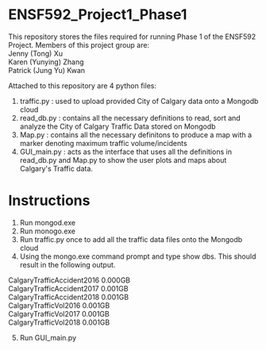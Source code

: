 # ENSF592_Project1_Phase1
This repository stores the files required for running Phase 1 of the ENSF592 Project. Members of this project group are:   
Jenny (Tong) Xu  
Karen (Yunying) Zhang  
Patrick (Jung Yu) Kwan  

Attached to this repository are 4 python files:
1. traffic.py : used to upload provided City of Calgary data onto a Mongodb cloud
2. read_db.py : contains all the necessary definitions to read, sort and analyze the City of Calgary Traffic Data stored on Mongodb
3. Map.py : contains all the necessary definitons to produce a map with a marker denoting maximum traffic volume/incidents
4. GUI_main.py : acts as the interface that uses all the definitions in read_db.py and Map.py to show the user plots and maps about Calgary's Traffic data.

# Instructions
1. Run mongod.exe
2. Run monogo.exe
3. Run traffic.py once to add all the traffic data files onto the Mongodb cloud
4. Using the mongo.exe command prompt and type show dbs. This should result in the following output.

CalgaryTrafficAccident2016  0.000GB  
CalgaryTrafficAccident2017  0.001GB  
CalgaryTrafficAccident2018  0.001GB  
CalgaryTrafficVol2016       0.001GB  
CalgaryTrafficVol2017       0.001GB  
CalgaryTrafficVol2018       0.001GB  

5. Run GUI_main.py






